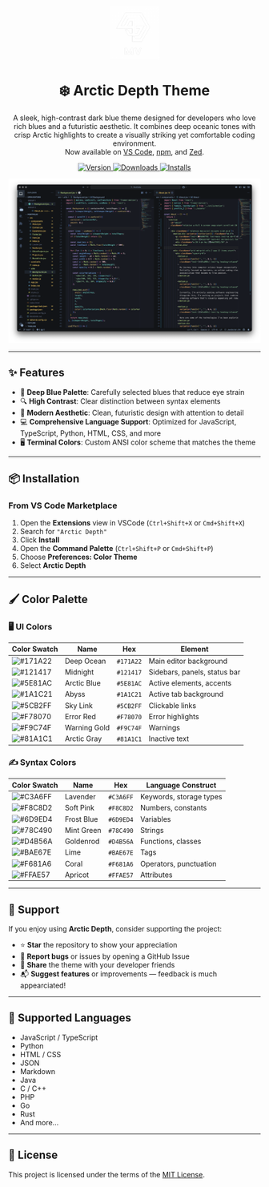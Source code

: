 <p align="center">
  <img alt="Logo" src="images/logo_white.png" width="100" />
</p>
<h1 align="center">
  ❄️ Arctic Depth Theme
</h1>
<p align="center">
  A sleek, high-contrast dark blue theme designed for developers who love rich blues and a futuristic aesthetic. It combines deep oceanic tones with crisp Arctic highlights to create a visually striking yet comfortable coding environment.<br />
  Now available on <a href="https://marketplace.visualstudio.com/items?itemName=MarvellinusVincent.arctic-depth">VS Code</a>, <a href="https://www.npmjs.com/package/arctic-depth">npm</a>, and <a href="https://www.npmjs.com/package/arctic-depth-zed">Zed</a>.

</p>
<p align="center">
  <a href="https://marketplace.visualstudio.com/items?itemName=MarvellinusVincent.arctic-depth">
    <img alt="Version" src="https://img.shields.io/visual-studio-marketplace/v/MarvellinusVincent.arctic-depth?color=brightgreen" />
  </a>
  <a href="https://marketplace.visualstudio.com/items?itemName=MarvellinusVincent.arctic-depth">
    <img alt="Downloads" src="https://img.shields.io/visual-studio-marketplace/d/MarvellinusVincent.arctic-depth" />
  </a>
  <a href="https://marketplace.visualstudio.com/items?itemName=MarvellinusVincent.arctic-depth">
    <img alt="Installs" src="https://img.shields.io/visual-studio-marketplace/i/MarvellinusVincent.arctic-depth" />
  </a>
</p>

![screenshot](images/screenshot.png)

---

## ✨ Features

- 🎨 **Deep Blue Palette**: Carefully selected blues that reduce eye strain  
- 🔍 **High Contrast**: Clear distinction between syntax elements  
- 🧊 **Modern Aesthetic**: Clean, futuristic design with attention to detail  
- 💻 **Comprehensive Language Support**: Optimized for JavaScript, TypeScript, Python, HTML, CSS, and more  
- 🖥️ **Terminal Colors**: Custom ANSI color scheme that matches the theme  

---

## 📦 Installation

### From VS Code Marketplace

1. Open the **Extensions** view in VSCode (`Ctrl+Shift+X` or `Cmd+Shift+X`)  
2. Search for `"Arctic Depth"`  
3. Click **Install**  
4. Open the **Command Palette** (`Ctrl+Shift+P` or `Cmd+Shift+P`)  
5. Choose **Preferences: Color Theme**  
6. Select **Arctic Depth**  

---

## 🖌️ Color Palette

### 🖥️ UI Colors
| Color Swatch  | Name           | Hex       | Element                          |
|---------------|----------------|-----------|----------------------------------|
| ![#171A22](https://placehold.co/15x15/171A22/171A22.png) | Deep Ocean     | `#171A22` | Main editor background           |
| ![#121417](https://placehold.co/15x15/121417/121417.png) | Midnight       | `#121417` | Sidebars, panels, status bar     |
| ![#5E81AC](https://placehold.co/15x15/5E81AC/5E81AC.png) | Arctic Blue    | `#5E81AC` | Active elements, accents         |
| ![#1A1C21](https://placehold.co/15x15/1A1C21/1A1C21.png) | Abyss          | `#1A1C21` | Active tab background            |
| ![#5CB2FF](https://placehold.co/15x15/5CB2FF/5CB2FF.png) | Sky Link       | `#5CB2FF` | Clickable links                  |
| ![#F78070](https://placehold.co/15x15/F78070/F78070.png) | Error Red      | `#F78070` | Error highlights                 |
| ![#F9C74F](https://placehold.co/15x15/F9C74F/F9C74F.png) | Warning Gold   | `#F9C74F` | Warnings                         |
| ![#81A1C1](https://placehold.co/15x15/81A1C1/81A1C1.png) | Arctic Gray    | `#81A1C1` | Inactive text                    |

### ✍️ Syntax Colors
| Color Swatch  | Name           | Hex       | Language Construct               |
|---------------|----------------|-----------|----------------------------------|
| ![#C3A6FF](https://placehold.co/15x15/C3A6FF/C3A6FF.png) | Lavender       | `#C3A6FF` | Keywords, storage types          |
| ![#F8C8D2](https://placehold.co/15x15/F8C8D2/F8C8D2.png) | Soft Pink      | `#F8C8D2` | Numbers, constants               |
| ![#6D9ED4](https://placehold.co/15x15/6D9ED4/6D9ED4.png) | Frost Blue     | `#6D9ED4` | Variables                        |
| ![#78C490](https://placehold.co/15x15/78C490/78C490.png) | Mint Green     | `#78C490` | Strings                          |
| ![#D4B56A](https://placehold.co/15x15/D4B56A/D4B56A.png) | Goldenrod      | `#D4B56A` | Functions, classes               |
| ![#BAE67E](https://placehold.co/15x15/BAE67E/BAE67E.png) | Lime           | `#BAE67E` | Tags                             |
| ![#F681A6](https://placehold.co/15x15/F681A6/F681A6.png) | Coral          | `#F681A6` | Operators, punctuation           |
| ![#FFAE57](https://placehold.co/15x15/FFAE57/FFAE57.png) | Apricot        | `#FFAE57` | Attributes                       |

---

## 🙌 Support

If you enjoy using **Arctic Depth**, consider supporting the project:

- ⭐ **Star** the repository to show your appreciation  
- 🐛 **Report bugs** or issues by opening a GitHub Issue  
- 💖 **Share** the theme with your developer friends  
- 📬 **Suggest features** or improvements — feedback is much appearciated!  

---

## 🧩 Supported Languages

- JavaScript / TypeScript  
- Python  
- HTML / CSS  
- JSON  
- Markdown  
- Java  
- C / C++  
- PHP  
- Go  
- Rust  
- And more...

---

## 📄 License

This project is licensed under the terms of the [MIT License](./LICENSE.md).


